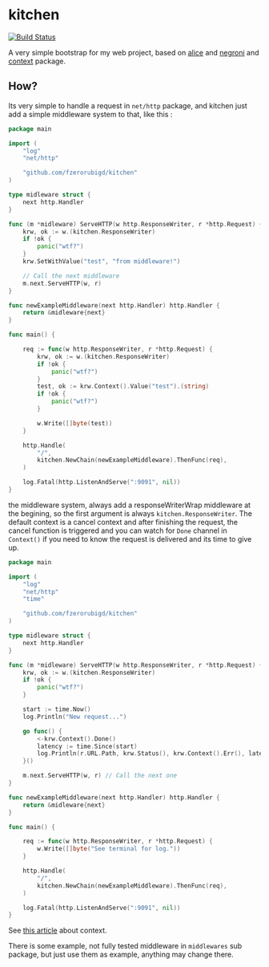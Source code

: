 # kitchen

[![Build Status](https://travis-ci.org/fzerorubigd/kitchen.svg?branch=master)](https://travis-ci.org/fzerorubigd/kitchen)

A very simple bootstrap for my web project, based on [alice](https://github.com/justinas/alice) and [negroni](https://github.com/codegangsta/negroni) and [context]() package.

## How?

Its very simple to handle a request in `net/http` package, and kitchen just add a simple middleware system to that, like this :

```go
package main

import (
	"log"
	"net/http"

	"github.com/fzerorubigd/kitchen"
)

type midleware struct {
	next http.Handler
}

func (m *midleware) ServeHTTP(w http.ResponseWriter, r *http.Request) {
	krw, ok := w.(kitchen.ResponseWriter)
	if !ok {
		panic("wtf?")
	}
	krw.SetWithValue("test", "from middleware!")

	// Call the next middleware
	m.next.ServeHTTP(w, r)
}

func newExampleMiddleware(next http.Handler) http.Handler {
	return &midleware{next}
}

func main() {

	req := func(w http.ResponseWriter, r *http.Request) {
		krw, ok := w.(kitchen.ResponseWriter)
		if !ok {
			panic("wtf?")
		}
		test, ok := krw.Context().Value("test").(string)
		if !ok {
			panic("wtf?")
		}

		w.Write([]byte(test))
	}

	http.Handle(
		"/",
		kitchen.NewChain(newExampleMiddleware).ThenFunc(req),
	)

	log.Fatal(http.ListenAndServe(":9091", nil))
}
```

the middleware system, always add a responseWriterWrap middleware at the begining, so the first argument is always `kitchen.ResponseWriter`.
The default context is a cancel context and after finishing the request, the cancel function is triggered and you can watch for `Done` channel in `Context()` if you need to know the request is delivered and its time to give up.

```go
package main

import (
	"log"
	"net/http"
	"time"

	"github.com/fzerorubigd/kitchen"
)

type midleware struct {
	next http.Handler
}

func (m *midleware) ServeHTTP(w http.ResponseWriter, r *http.Request) {
	krw, ok := w.(kitchen.ResponseWriter)
	if !ok {
		panic("wtf?")
	}

	start := time.Now()
	log.Println("New request...")

	go func() {
		<-krw.Context().Done()
		latency := time.Since(start)
		log.Println(r.URL.Path, krw.Status(), krw.Context().Err(), latency)
	}()

	m.next.ServeHTTP(w, r) // Call the next one
}

func newExampleMiddleware(next http.Handler) http.Handler {
	return &midleware{next}
}

func main() {

	req := func(w http.ResponseWriter, r *http.Request) {
		w.Write([]byte("See terminal for log."))
	}

	http.Handle(
		"/",
		kitchen.NewChain(newExampleMiddleware).ThenFunc(req),
	)

	log.Fatal(http.ListenAndServe(":9091", nil))
}
```
See [this article](https://blog.golang.org/context) about context.

There is some example, not fully tested middleware in `middlewares` sub package, but just use them as example, anything may change there.
